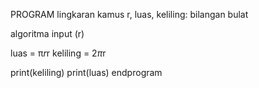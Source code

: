 PROGRAM lingkaran
kamus
   r, luas, keliling: bilangan bulat

algoritma
   input (r)

   luas = π*r*r
   keliling = 2*π*r

   print(keliling)
   print(luas)
endprogram
